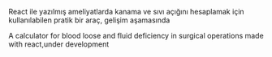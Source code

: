 React ile yazılmış ameliyatlarda kanama ve sıvı açığını hesaplamak için kullanılabilen pratik bir araç, gelişim aşamasında

A calculator for blood loose and fluid deficiency in surgical operations made with react,under development 
